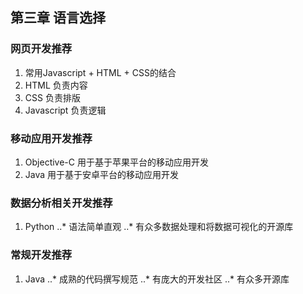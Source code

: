 
## 第三章 语言选择

### 网页开发推荐
1. 常用Javascript + HTML + CSS的结合
2. HTML 负责内容
3. CSS 负责排版
4. Javascript 负责逻辑

### 移动应用开发推荐
1. Objective-C 用于基于苹果平台的移动应用开发
2. Java 用于基于安卓平台的移动应用开发

### 数据分析相关开发推荐
1. Python
..* 语法简单直观
..* 有众多数据处理和将数据可视化的开源库

### 常规开发推荐
1. Java
..* 成熟的代码撰写规范
..* 有庞大的开发社区
..* 有众多开源库

